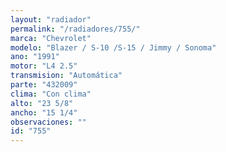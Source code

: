 ```yaml
---
layout: "radiador"
permalink: "/radiadores/755/"
marca: "Chevrolet"
modelo: "Blazer / S-10 /S-15 / Jimmy / Sonoma"
ano: "1991"
motor: "L4 2.5"
transmision: "Automática"
parte: "432009"
clima: "Con clima"
alto: "23 5/8"
ancho: "15 1/4"
observaciones: ""
id: "755"
---
```


